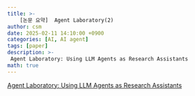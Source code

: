 ```yaml
---
title: >-
    [논문 요약]  Agent Laboratory(2)
author: csm
date: 2025-02-11 14:10:00 +0900
categories: [AI, AI agent]
tags: [paper]
description: >-
 Agent Laboratory: Using LLM Agents as Research Assistants
math: true
---
```


[Agent Laboratory: Using LLM Agents as Research Assistants](https://arxiv.org/abs/2501.04227)